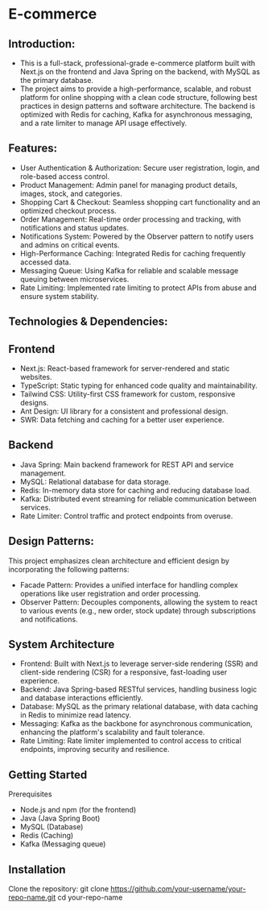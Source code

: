 # E-commerce 
## Introduction:
- This is a full-stack, professional-grade e-commerce platform built with Next.js on the frontend and Java Spring on the backend, with MySQL as the primary database.
-  The project aims to provide a high-performance, scalable, and robust platform for online shopping with a clean code structure, following best practices in design patterns and software architecture. The backend is optimized with Redis for caching, Kafka for asynchronous messaging, and a rate limiter to manage API usage effectively.

## Features: 
- User Authentication & Authorization: Secure user registration, login, and role-based access control.
- Product Management: Admin panel for managing product details, images, stock, and categories.
- Shopping Cart & Checkout: Seamless shopping cart functionality and an optimized checkout process.
- Order Management: Real-time order processing and tracking, with notifications and status updates.
- Notifications System: Powered by the Observer pattern to notify users and admins on critical events.
- High-Performance Caching: Integrated Redis for caching frequently accessed data.
- Messaging Queue: Using Kafka for reliable and scalable message queuing between microservices.
- Rate Limiting: Implemented rate limiting to protect APIs from abuse and ensure system stability.

## Technologies & Dependencies:
## Frontend
- Next.js: React-based framework for server-rendered and static websites.
- TypeScript: Static typing for enhanced code quality and maintainability.
- Tailwind CSS: Utility-first CSS framework for custom, responsive designs.
- Ant Design: UI library for a consistent and professional design.
- SWR: Data fetching and caching for a better user experience.

## Backend
- Java Spring: Main backend framework for REST API and service management.
- MySQL: Relational database for data storage.
- Redis: In-memory data store for caching and reducing database load.
- Kafka: Distributed event streaming for reliable communication between services.
- Rate Limiter: Control traffic and protect endpoints from overuse.

## Design Patterns:
This project emphasizes clean architecture and efficient design by incorporating the following patterns:

- Facade Pattern: Provides a unified interface for handling complex operations like user registration and order processing.
- Observer Pattern: Decouples components, allowing the system to react to various events (e.g., new order, stock update) through subscriptions and notifications.

## System Architecture
- Frontend: Built with Next.js to leverage server-side rendering (SSR) and client-side rendering (CSR) for a responsive, fast-loading user experience.
- Backend: Java Spring-based RESTful services, handling business logic and database interactions efficiently.
- Database: MySQL as the primary relational database, with data caching in Redis to minimize read latency.
- Messaging: Kafka as the backbone for asynchronous communication, enhancing the platform's scalability and fault tolerance.
- Rate Limiting: Rate limiter implemented to control access to critical endpoints, improving security and resilience.

## Getting Started
Prerequisites
- Node.js and npm (for the frontend)
- Java (Java Spring Boot)
- MySQL (Database)
- Redis (Caching)
- Kafka (Messaging queue)

## Installation
Clone the repository:
git clone https://github.com/your-username/your-repo-name.git
cd your-repo-name
